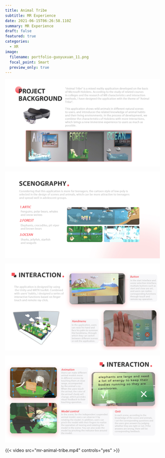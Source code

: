 ```yaml
---
title: Animal Tribe
subtitle: MR Experience
date: 2021-06-15T06:26:58.110Z
summary: MR Experience
draft: false
featured: true
categories:
  - XR
image:
  filename: portfolio-guoyuxuan_11.png
  focal_point: Smart
  preview_only: true
---
```



![](portfolio-guoyuxuan_12.png)

![](portfolio-guoyuxuan_13.png)

![](portfolio-guoyuxuan_14.png)

![](portfolio-guoyuxuan_15.png)

{{< video src="mr-animal-tribe.mp4" controls="yes" >}}
